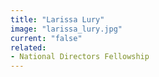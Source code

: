 ```yaml
---
title: "Larissa Lury"
image: "larissa_lury.jpg"
current: "false"
related:
- National Directors Fellowship
---
```

